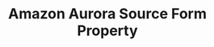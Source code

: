 ---
content-type: "api-form"
form-type: "source"
key: "source-form-properties-aurora-object"

title: "Amazon Aurora Source Form Property"
api-type: "aurora"
display-name: "Amazon Aurora"

source-type: "database"
docs-name: "aurora-rds"
db-type: "mysql"

description: ""
---